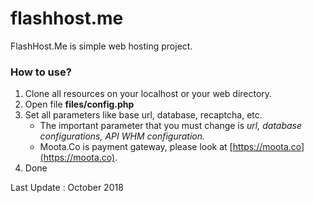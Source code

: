 # flashhost.me
FlashHost.Me is simple web hosting project.

### How to use?
1. Clone all resources on your localhost or your web directory.
2. Open file **files/config.php**
3. Set all parameters like base url, database, recaptcha, etc.
    - The important parameter that you must change is *url, database configurations, API WHM configuration.*
    - Moota.Co is payment gateway, please look at [https://moota.co](https://moota.co).
4. Done

Last Update : October 2018
